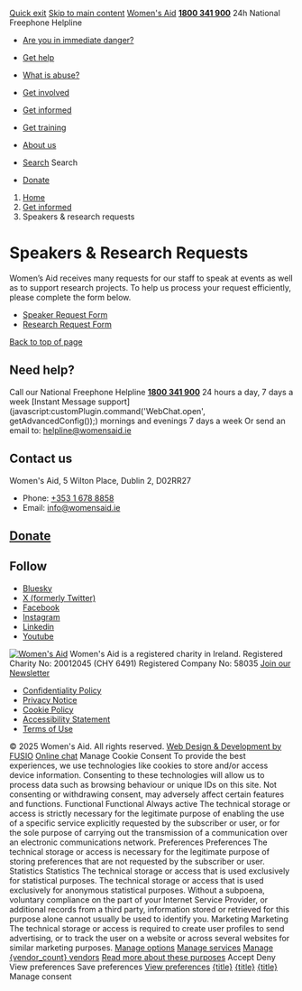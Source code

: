 [Quick exit](https://www.womensaid.ie/get-informed/speakers-research-requests/#exit)
[Skip to main content](https://www.womensaid.ie/get-informed/speakers-research-requests/#pagecontent "Skip to main content")
[Women's Aid](https://www.womensaid.ie/)
**[1800 341 900](tel:1800341900)** 24h National Freephone Helpline
  * [Are you in immediate danger?](https://www.womensaid.ie/are-you-in-immediate-danger/)
  * [Get help](https://www.womensaid.ie/get-help/)
  * [What is abuse?](https://www.womensaid.ie/what-is-abuse/)
  * [Get involved](https://www.womensaid.ie/get-involved/)
  * [Get informed](https://www.womensaid.ie/get-informed/)
  * [Get training](https://www.womensaid.ie/get-training/)
  * [About us](https://www.womensaid.ie/about-us/)


  * [Search](https://www.womensaid.ie/get-informed/speakers-research-requests/)
Search
  * [Donate](https://www.womensaid.ie/get-involved/donate/)


  1. [Home](https://www.womensaid.ie/)
  2. [Get informed](https://www.womensaid.ie/get-informed/)
  3. Speakers & research requests


# Speakers & Research Requests
Women’s Aid receives many requests for our staff to speak at events as well as to support research projects. To help us process your request efficiently, please complete the form below.
  * [Speaker Request Form](https://www.womensaid.ie/get-informed/speakers-research-requests/speaker-request-form/)
  * [Research Request Form](https://www.womensaid.ie/get-informed/speakers-research-requests/research-request-form/)


[Back to top of page](https://www.womensaid.ie/get-informed/speakers-research-requests/#top)
## Need help?
Call our National Freephone Helpline **[1800 341 900](tel:1800341900)** 24 hours a day, 7 days a week 
[Instant Message support](javascript:customPlugin.command\('WebChat.open', getAdvancedConfig\(\)\);) mornings and evenings 7 days a week
Or send an email to: helpline@womensaid.ie
## Contact us
Women's Aid, 5 Wilton Place, Dublin 2, D02RR27
  * Phone: [+353 1 678 8858](tel:+35316788858)
  * Email: info@womensaid.ie


## [Donate](https://www.womensaid.ie/get-involved/donate/)
## Follow
  * [Bluesky](https://bsky.app/profile/womensaidireland.bsky.social)
  * [X (formerly Twitter)](https://x.com/Womens_Aid)
  * [Facebook](https://www.facebook.com/womensaid.ie)
  * [Instagram](https://www.instagram.com/womens.aid)
  * [Linkedin](https://www.linkedin.com/company/women's-aid/)
  * [Youtube](https://www.youtube.com/@womensaidireland)


[![Women's Aid](https://www.womensaid.ie/app/themes/womensaidsage9/resources/assets/img/womens-aid-logo-white.svg)](https://www.womensaid.ie/get-informed/speakers-research-requests/)
Women's Aid is a registered charity in Ireland.
Registered Charity No: 20012045 (CHY 6491) Registered Company No: 58035
[Join our Newsletter](https://www.womensaid.ie/get-informed/news-events/newsletter/)
  * [Confidentiality Policy](https://www.womensaid.ie/about-us/compliance/confidentiality-policy/)
  * [Privacy Notice](https://www.womensaid.ie/about-us/compliance/privacy-notice/)
  * [Cookie Policy](https://www.womensaid.ie/about-us/compliance/cookie-policy/)
  * [Accessibility Statement](https://www.womensaid.ie/about-us/compliance/accessibility-statement/)
  * [Terms of Use](https://www.womensaid.ie/about-us/compliance/terms-of-use/)


© 2025 Women's Aid. All rights reserved. [Web Design & Development by FUSIO](https://www.fusio.net/?utm_source=WomensAid&utm_medium=Website&utm_campaign=ClientLinks)
[Online chat](https://www.womensaid.ie/get-informed/speakers-research-requests/#chat)
Manage Cookie Consent
To provide the best experiences, we use technologies like cookies to store and/or access device information. Consenting to these technologies will allow us to process data such as browsing behaviour or unique IDs on this site. Not consenting or withdrawing consent, may adversely affect certain features and functions.
Functional Functional Always active 
The technical storage or access is strictly necessary for the legitimate purpose of enabling the use of a specific service explicitly requested by the subscriber or user, or for the sole purpose of carrying out the transmission of a communication over an electronic communications network.
Preferences Preferences
The technical storage or access is necessary for the legitimate purpose of storing preferences that are not requested by the subscriber or user.
Statistics Statistics
The technical storage or access that is used exclusively for statistical purposes. The technical storage or access that is used exclusively for anonymous statistical purposes. Without a subpoena, voluntary compliance on the part of your Internet Service Provider, or additional records from a third party, information stored or retrieved for this purpose alone cannot usually be used to identify you.
Marketing Marketing
The technical storage or access is required to create user profiles to send advertising, or to track the user on a website or across several websites for similar marketing purposes.
[Manage options](https://www.womensaid.ie/get-informed/speakers-research-requests/) [Manage services](https://www.womensaid.ie/get-informed/speakers-research-requests/) [Manage {vendor_count} vendors](https://www.womensaid.ie/get-informed/speakers-research-requests/) [Read more about these purposes](https://cookiedatabase.org/tcf/purposes/)
Accept Deny View preferences Save preferences [View preferences](https://www.womensaid.ie/get-informed/speakers-research-requests/)
[{title}](https://www.womensaid.ie/get-informed/speakers-research-requests/) [{title}](https://www.womensaid.ie/get-informed/speakers-research-requests/) [{title}](https://www.womensaid.ie/get-informed/speakers-research-requests/)
Manage consent
